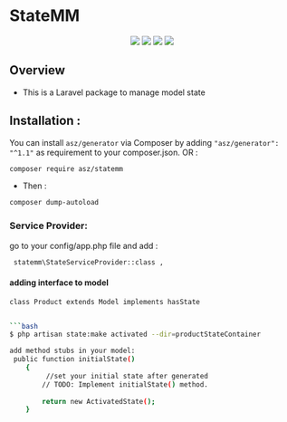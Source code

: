 # StateMM
<div class="row" align="center">
<img src="https://img.shields.io/github/issues/ahmadzreqat/stateMM" >
<img src="https://img.shields.io/github/stars/ahmadzreqat/stateMM" >
<img src="https://img.shields.io/github/license/ahmadzreqat/stateMM" >
<img src="https://img.shields.io/github/watchers/ahmadzreqat/stateMM?style=social" >
 </div>

## Overview
* This is a Laravel package to manage model state 



## Installation :
You can install `asz/generator` via Composer by adding `"asz/generator": "^1.1"` 
as requirement to your composer.json. 
OR : 
```bash
composer require asz/statemm
```
* Then :
```bash
composer dump-autoload
```

### Service Provider:

go to your config/app.php file and add : 
```bash
 statemm\StateServiceProvider::class ,
```
#### adding interface to model 
```bash 
class Product extends Model implements hasState
```
```bash

```bash 
$ php artisan state:make activated --dir=productStateContainer
```
```bash
add method stubs in your model:
 public function initialState()
    {
         //set your initial state after generated 
        // TODO: Implement initialState() method.
        
        return new ActivatedState();
    }
```
